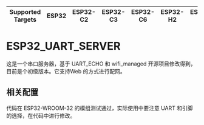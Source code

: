 | Supported Targets | ESP32 | ESP32-C2 | ESP32-C3 | ESP32-C6 | ESP32-H2 | ESP32-P4 | ESP32-S2 | ESP32-S3 |
| ----------------- | ----- | -------- | -------- | -------- | -------- | -------- | -------- | -------- |

# ESP32_UART_SERVER

这是一个串口服务器，基于 UART_ECHO 和 wifi_managed 开源项目修改得到，目前是个初级版本。它支持Web 的方式进行配网。

## 相关配置
代码在 ESP32-WROOM-32 的模组测试通过，实际使用中要注意 UART 和引脚的选择，在代码中进行修改。
